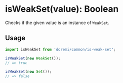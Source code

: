 # isWeakSet(value): Boolean

Checks if the given value is an instance of `WeakSet`.

## Usage

```js
import isWeakSet from 'doremi/common/is-weak-set';

isWeakSet(new WeakSet());
// => true

isWeakSet(new Set());
// => false
```
